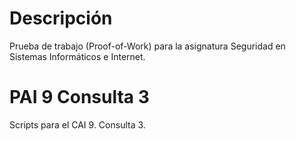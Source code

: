 # Descripción
Prueba de trabajo (Proof-of-Work) para la asignatura Seguridad en Sistemas Informáticos e Internet.

# PAI 9 Consulta 3
Scripts para el CAI 9. Consulta 3.

